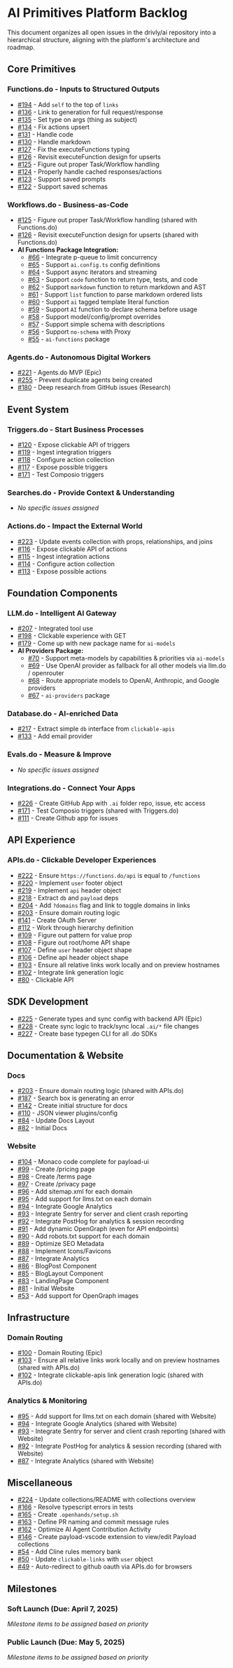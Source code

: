 # AI Primitives Platform Backlog

This document organizes all open issues in the drivly/ai repository into a hierarchical structure, aligning with the platform's architecture and roadmap.

## Core Primitives

### Functions.do - Inputs to Structured Outputs
- [#194](https://github.com/drivly/ai/issues/194) - Add `self` to the top of `links`
- [#136](https://github.com/drivly/ai/issues/136) - Link to generation for full request/response
- [#135](https://github.com/drivly/ai/issues/135) - Set type on args (thing as subject)
- [#134](https://github.com/drivly/ai/issues/134) - Fix actions upsert
- [#131](https://github.com/drivly/ai/issues/131) - Handle code
- [#130](https://github.com/drivly/ai/issues/130) - Handle markdown
- [#127](https://github.com/drivly/ai/issues/127) - Fix the executeFunctions typing
- [#126](https://github.com/drivly/ai/issues/126) - Revisit executeFunction design for upserts
- [#125](https://github.com/drivly/ai/issues/125) - Figure out proper Task/Workflow handling
- [#124](https://github.com/drivly/ai/issues/124) - Properly handle cached responses/actions
- [#123](https://github.com/drivly/ai/issues/123) - Support saved prompts
- [#122](https://github.com/drivly/ai/issues/122) - Support saved schemas

### Workflows.do - Business-as-Code
- [#125](https://github.com/drivly/ai/issues/125) - Figure out proper Task/Workflow handling (shared with Functions.do)
- [#126](https://github.com/drivly/ai/issues/126) - Revisit executeFunction design for upserts (shared with Functions.do)
- **AI Functions Package Integration:**
  - [#66](https://github.com/drivly/ai/issues/66) - Integrate p-queue to limit concurrency
  - [#65](https://github.com/drivly/ai/issues/65) - Support `ai.config.ts` config definitions
  - [#64](https://github.com/drivly/ai/issues/64) - Support async iterators and streaming
  - [#63](https://github.com/drivly/ai/issues/63) - Support `code` function to return type, tests, and code
  - [#62](https://github.com/drivly/ai/issues/62) - Support `markdown` function to return markdown and AST
  - [#61](https://github.com/drivly/ai/issues/61) - Support `list` function to parse markdown ordered lists
  - [#60](https://github.com/drivly/ai/issues/60) - Support `ai` tagged template literal function
  - [#59](https://github.com/drivly/ai/issues/59) - Support `AI` function to declare schema before usage
  - [#58](https://github.com/drivly/ai/issues/58) - Support model/config/prompt overrides
  - [#57](https://github.com/drivly/ai/issues/57) - Support simple schema with descriptions
  - [#56](https://github.com/drivly/ai/issues/56) - Support `no-schema` with Proxy
  - [#55](https://github.com/drivly/ai/issues/55) - `ai-functions` package

### Agents.do - Autonomous Digital Workers
- [#221](https://github.com/drivly/ai/issues/221) - Agents.do MVP (Epic)
- [#255](https://github.com/drivly/ai/issues/255) - Prevent duplicate agents being created
- [#180](https://github.com/drivly/ai/issues/180) - Deep research from GitHub issues (Research)

## Event System

### Triggers.do - Start Business Processes
- [#120](https://github.com/drivly/ai/issues/120) - Expose clickable API of triggers
- [#119](https://github.com/drivly/ai/issues/119) - Ingest integration triggers
- [#118](https://github.com/drivly/ai/issues/118) - Configure action collection
- [#117](https://github.com/drivly/ai/issues/117) - Expose possible triggers
- [#171](https://github.com/drivly/ai/issues/171) - Test Composio triggers

### Searches.do - Provide Context & Understanding
- *No specific issues assigned*

### Actions.do - Impact the External World
- [#223](https://github.com/drivly/ai/issues/223) - Update events collection with props, relationships, and joins
- [#116](https://github.com/drivly/ai/issues/116) - Expose clickable API of actions
- [#115](https://github.com/drivly/ai/issues/115) - Ingest integration actions
- [#114](https://github.com/drivly/ai/issues/114) - Configure action collection
- [#113](https://github.com/drivly/ai/issues/113) - Expose possible actions

## Foundation Components

### LLM.do - Intelligent AI Gateway
- [#207](https://github.com/drivly/ai/issues/207) - Integrated tool use
- [#198](https://github.com/drivly/ai/issues/198) - Clickable experience with GET
- [#179](https://github.com/drivly/ai/issues/179) - Come up with new package name for `ai-models`
- **AI Providers Package:**
  - [#70](https://github.com/drivly/ai/issues/70) - Support meta-models by capabilities & priorities via `ai-models`
  - [#69](https://github.com/drivly/ai/issues/69) - Use OpenAI provider as fallback for all other models via llm.do / openrouter
  - [#68](https://github.com/drivly/ai/issues/68) - Route appropriate models to OpenAI, Anthropic, and Google providers
  - [#67](https://github.com/drivly/ai/issues/67) - `ai-providers` package

### Database.do - AI-enriched Data
- [#217](https://github.com/drivly/ai/issues/217) - Extract simple `db` interface from `clickable-apis`
- [#133](https://github.com/drivly/ai/issues/133) - Add email provider

### Evals.do - Measure & Improve
- *No specific issues assigned*

### Integrations.do - Connect Your Apps
- [#226](https://github.com/drivly/ai/issues/226) - Create GitHub App with `.ai` folder repo, issue, etc access
- [#171](https://github.com/drivly/ai/issues/171) - Test Composio triggers (shared with Triggers.do)
- [#111](https://github.com/drivly/ai/issues/111) - Create Github app for issues

## API Experience

### APIs.do - Clickable Developer Experiences
- [#222](https://github.com/drivly/ai/issues/222) - Ensure `https://functions.do/api` is equal to `/functions`
- [#220](https://github.com/drivly/ai/issues/220) - Implement `user` footer object
- [#219](https://github.com/drivly/ai/issues/219) - Implement `api` header object
- [#218](https://github.com/drivly/ai/issues/218) - Extract `db` and `payload` deps
- [#204](https://github.com/drivly/ai/issues/204) - Add `?domains` flag and link to toggle domains in links
- [#203](https://github.com/drivly/ai/issues/203) - Ensure domain routing logic
- [#141](https://github.com/drivly/ai/issues/141) - Create OAuth Server
- [#112](https://github.com/drivly/ai/issues/112) - Work through hierarchy definition
- [#109](https://github.com/drivly/ai/issues/109) - Figure out pattern for value prop
- [#108](https://github.com/drivly/ai/issues/108) - Figure out root/home API shape
- [#107](https://github.com/drivly/ai/issues/107) - Define `user` header object shape
- [#106](https://github.com/drivly/ai/issues/106) - Define api header object shape
- [#103](https://github.com/drivly/ai/issues/103) - Ensure all relative links work locally and on preview hostnames
- [#102](https://github.com/drivly/ai/issues/102) - Integrate link generation logic
- [#80](https://github.com/drivly/ai/issues/80) - Clickable API

## SDK Development
- [#225](https://github.com/drivly/ai/issues/225) - Generate types and sync config with backend API (Epic)
- [#228](https://github.com/drivly/ai/issues/228) - Create sync logic to track/sync local `.ai/*` file changes
- [#227](https://github.com/drivly/ai/issues/227) - Create base typegen CLI for all .do SDKs

## Documentation & Website

### Docs
- [#203](https://github.com/drivly/ai/issues/203) - Ensure domain routing logic (shared with APIs.do)
- [#187](https://github.com/drivly/ai/issues/187) - Search box is generating an error
- [#142](https://github.com/drivly/ai/issues/142) - Create initial structure for docs
- [#110](https://github.com/drivly/ai/issues/110) - JSON viewer plugins/config
- [#84](https://github.com/drivly/ai/issues/84) - Update Docs Layout
- [#82](https://github.com/drivly/ai/issues/82) - Initial Docs

### Website
- [#104](https://github.com/drivly/ai/issues/104) - Monaco code complete for payload-ui
- [#99](https://github.com/drivly/ai/issues/99) - Create /pricing page
- [#98](https://github.com/drivly/ai/issues/98) - Create /terms page
- [#97](https://github.com/drivly/ai/issues/97) - Create /privacy page
- [#96](https://github.com/drivly/ai/issues/96) - Add sitemap.xml for each domain
- [#95](https://github.com/drivly/ai/issues/95) - Add support for llms.txt on each domain
- [#94](https://github.com/drivly/ai/issues/94) - Integrate Google Analytics
- [#93](https://github.com/drivly/ai/issues/93) - Integrate Sentry for server and client crash reporting
- [#92](https://github.com/drivly/ai/issues/92) - Integrate PostHog for analytics & session recording
- [#91](https://github.com/drivly/ai/issues/91) - Add dynamic OpenGraph (even for API endpoints)
- [#90](https://github.com/drivly/ai/issues/90) - Add robots.txt support for each domain
- [#89](https://github.com/drivly/ai/issues/89) - Optimize SEO Metadata
- [#88](https://github.com/drivly/ai/issues/88) - Implement Icons/Favicons
- [#87](https://github.com/drivly/ai/issues/87) - Integrate Analytics
- [#86](https://github.com/drivly/ai/issues/86) - BlogPost Component
- [#85](https://github.com/drivly/ai/issues/85) - BlogLayout Component
- [#83](https://github.com/drivly/ai/issues/83) - LandingPage Component
- [#81](https://github.com/drivly/ai/issues/81) - Initial Website
- [#53](https://github.com/drivly/ai/issues/53) - Add support for OpenGraph images

## Infrastructure

### Domain Routing
- [#100](https://github.com/drivly/ai/issues/100) - Domain Routing (Epic)
- [#103](https://github.com/drivly/ai/issues/103) - Ensure all relative links work locally and on preview hostnames (shared with APIs.do)
- [#102](https://github.com/drivly/ai/issues/102) - Integrate clickable-apis link generation logic (shared with APIs.do)

### Analytics & Monitoring
- [#95](https://github.com/drivly/ai/issues/95) - Add support for llms.txt on each domain (shared with Website)
- [#94](https://github.com/drivly/ai/issues/94) - Integrate Google Analytics (shared with Website)
- [#93](https://github.com/drivly/ai/issues/93) - Integrate Sentry for server and client crash reporting (shared with Website)
- [#92](https://github.com/drivly/ai/issues/92) - Integrate PostHog for analytics & session recording (shared with Website)
- [#87](https://github.com/drivly/ai/issues/87) - Integrate Analytics (shared with Website)

## Miscellaneous
- [#224](https://github.com/drivly/ai/issues/224) - Update collections/README with collections overview
- [#166](https://github.com/drivly/ai/issues/166) - Resolve typescript errors in tests
- [#165](https://github.com/drivly/ai/issues/165) - Create `.openhands/setup.sh`
- [#163](https://github.com/drivly/ai/issues/163) - Define PR naming and commit message rules
- [#162](https://github.com/drivly/ai/issues/162) - Optimize AI Agent Contribution Activity
- [#146](https://github.com/drivly/ai/issues/146) - Create payload-vscode extension to view/edit Payload collections
- [#54](https://github.com/drivly/ai/issues/54) - Add Cline rules memory bank
- [#50](https://github.com/drivly/ai/issues/50) - Update `clickable-links` with `user` object
- [#49](https://github.com/drivly/ai/issues/49) - Auto-redirect to github oauth via APIs.do for browsers

## Milestones

### Soft Launch (Due: April 7, 2025)
*Milestone items to be assigned based on priority*

### Public Launch (Due: May 5, 2025)
*Milestone items to be assigned based on priority*
